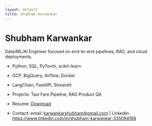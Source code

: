 ```yaml
---
layout: default
title: Shubham Karwankar
---
```


# Shubham Karwankar

Data/ML/AI Engineer focused on end-to-end pipelines, RAG, and cloud deployments.  
- Python, SQL, PyTorch, scikit-learn  
- GCP, BigQuery, Airflow, Docker  
- LangChain, FastAPI, Streamlit

- Projects: Taxi Fare Pipeline, RAG Product QA 
- Resume: [Download](/assets/resume/Shubham_Resume.docx)
- Contact: email: karwankarshubham@gmail.com | LinkedIn: https://www.linkedin.com/in/shubham-karwankar-335094168
